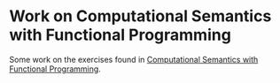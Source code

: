 # Work on Computational Semantics with Functional Programming

Some work on the exercises found in [Computational Semantics with Functional Programming](https://www.cambridge.org/core/books/computational-semantics-with-functional-programming/0D3BAC27C39751AE4FF7F08FCC1C1364).
